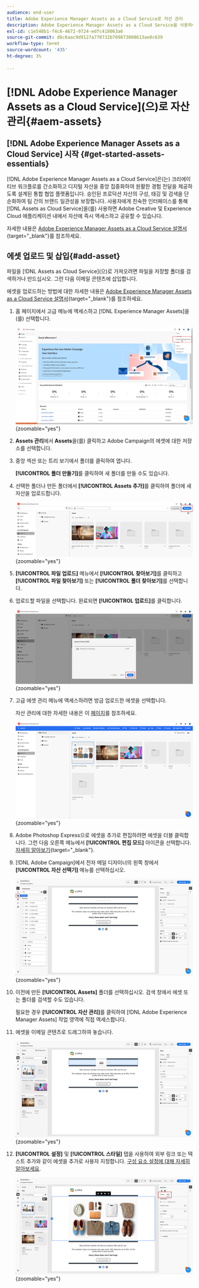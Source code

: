```yaml
---
audience: end-user
title: Adobe Experience Manager Assets as a Cloud Service로 자산 관리
description: Adobe Experience Manager Assets as a Cloud Service을 사용하여 에셋을 관리하는 방법 알아보기
exl-id: c1e548b1-f4c6-4672-9724-edfc418063a6
source-git-commit: d6c6aac9d9127a770732b709873008613ae8c639
workflow-type: tm+mt
source-wordcount: '435'
ht-degree: 3%

---
```


# [!DNL Adobe Experience Manager Assets as a Cloud Service]&#x200B;(으)로 자산 관리{#aem-assets}

## [!DNL Adobe Experience Manager Assets as a Cloud Service] 시작 {#get-started-assets-essentials}

[!DNL Adobe Experience Manager Assets as a Cloud Service]은(는) 크리에이티브 워크플로를 간소화하고 디지털 자산을 중앙 집중화하여 원활한 경험 전달을 제공하도록 설계된 통합 협업 플랫폼입니다. 승인된 프로덕션 자산의 구성, 태깅 및 검색을 단순화하여 팀 간의 브랜드 일관성을 보장합니다. 사용자에게 친숙한 인터페이스를 통해 [!DNL Assets as Cloud Service]을(를) 사용하면 Adobe Creative 및 Experience Cloud 애플리케이션 내에서 자산에 즉시 액세스하고 공유할 수 있습니다.

자세한 내용은 [Adobe Experience Manager Assets as a Cloud Service 설명서](https://experienceleague.adobe.com/docs/experience-manager-cloud-service/content/assets/home.html?lang=ko){target="_blank"}를 참조하세요.

## 에셋 업로드 및 삽입{#add-asset}

파일을 [!DNL Assets as Cloud Service]&#x200B;(으)로 가져오려면 파일을 저장할 폴더를 검색하거나 만드십시오. 그런 다음 이메일 콘텐츠에 삽입합니다.

에셋을 업로드하는 방법에 대한 자세한 내용은 [Adobe Experience Manager Assets as a Cloud Service 설명서](https://experienceleague.adobe.com/docs/experience-manager-cloud-service/content/assets/assets-view/add-delete-assets-view.html?lang=ko){target="_blank"}를 참조하세요.

1. 홈 페이지에서 고급 메뉴에 액세스하고 [!DNL Experience Manager Assets]을(를) 선택합니다.

   ![Adobe Experience Manager Assets의 고급 메뉴를 보여 주는 스크린샷](assets/assets_1.png){zoomable="yes"}

1. **Assets 관리**&#x200B;에서 **Assets**&#x200B;을(를) 클릭하고 Adobe Campaign의 에셋에 대한 저장소를 선택합니다.

1. 중앙 섹션 또는 트리 보기에서 폴더를 클릭하여 엽니다.

   **[!UICONTROL 폴더 만들기]**&#x200B;를 클릭하여 새 폴더를 만들 수도 있습니다.

1. 선택한 폴더나 만든 폴더에서 **[!UICONTROL Assets 추가]**&#x200B;를 클릭하여 폴더에 새 자산을 업로드합니다.

   ![Adobe Experience Manager Assets에서 Assets 추가 옵션을 보여 주는 스크린샷](assets/assets_2.png){zoomable="yes"}

1. **[!UICONTROL 파일 업로드]** 메뉴에서 **[!UICONTROL 찾아보기]**&#x200B;를 클릭하고 **[!UICONTROL 파일 찾아보기]** 또는 **[!UICONTROL 폴더 찾아보기]**&#x200B;를 선택합니다.

1. 업로드할 파일을 선택합니다. 완료되면 **[!UICONTROL 업로드]**&#x200B;를 클릭합니다.

   ![Adobe Experience Manager Assets에서 파일 업로드 프로세스를 보여 주는 스크린샷](assets/assets_3.png){zoomable="yes"}

1. 고급 에셋 관리 메뉴에 액세스하려면 방금 업로드한 에셋을 선택합니다.

   자산 관리에 대한 자세한 내용은 이 [페이지](https://experienceleague.adobe.com/docs/experience-manager-cloud-service/content/assets/assets-view/manage-organize-assets-view.html?lang=ko)를 참조하세요.

   ![Adobe Experience Manager Assets의 고급 에셋 관리 메뉴를 보여 주는 스크린샷](assets/assets_4.png){zoomable="yes"}

1. Adobe Photoshop Express으로 에셋을 추가로 편집하려면 에셋을 더블 클릭합니다. 그런 다음 오른쪽 메뉴에서 **[!UICONTROL 편집 모드]** 아이콘을 선택합니다. [자세히 알아보기](https://experienceleague.adobe.com/docs/experience-manager-cloud-service/content/assets/assets-view/edit-images-assets-view.html?lang=ko#edit-using-express){target="_blank"}.

1. [!DNL Adobe Campaign]에서 전자 메일 디자이너의 왼쪽 창에서 **[!UICONTROL 자산 선택기]** 메뉴를 선택하십시오.

   ![Adobe Campaign에서 자산 선택기 메뉴를 표시하는 스크린샷](assets/assets_6.png){zoomable="yes"}

1. 이전에 만든 **[!UICONTROL Assets]** 폴더를 선택하십시오. 검색 창에서 에셋 또는 폴더를 검색할 수도 있습니다.

   필요한 경우 **[!UICONTROL 자산 관리]**&#x200B;를 클릭하여 [!DNL Adobe Experience Manager Assets] 작업 영역에 직접 액세스합니다.

1. 에셋을 이메일 콘텐츠로 드래그하여 놓습니다.

   ![Adobe Campaign의 자산에 대한 드래그 앤 드롭 기능을 보여 주는 스크린샷](assets/assets_5.png){zoomable="yes"}

1. **[!UICONTROL 설정]** 및 **[!UICONTROL 스타일]** 탭을 사용하여 외부 링크 또는 텍스트 추가와 같이 에셋을 추가로 사용자 지정합니다. [구성 요소 설정에 대해 자세히 알아보세요](../email/content-components.md).

   ![Adobe Campaign에서 에셋 사용자 지정 옵션을 보여 주는 스크린샷](assets/assets_7.png){zoomable="yes"}